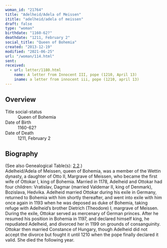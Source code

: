 ```yaml
---
woman_id: "21764"
title: "Adelheid/Adela of Meissen"
ititle: "adelheid/adela of meissen"
draft: false
type: "woman"
birthdate: "1160-62?"
deathdate: "1211, February 2"
social_title: "Queen of Bohemia"
created: "2013-12-19"
modified: "2021-06-25"
url: "/woman/114.html"
sent:
received:
  - url: letter/1180.html
    name: A letter from Innocent III, pope (1210, April 13)
    iname: a letter from innocent iii, pope (1210, april 13)
---
```

<h2 class="mt-4">Overview</h2><dt>Title social-status</dt><dd>Queen of Bohemia</dd><dt>Date of Birth</dt><dd>1160-62?</dd><dt>Date of Death</dt><dd>1211, February 2</dd><h2 class="mt-4">Biography</h2>(See also Genealogical Table(s): <a href="https://epistolae.ctl.columbia.edu/content/genealogy-mieszko#n114">2.2</a>.)<br>Adelheid/Adela of Meissen, queen of Bohemia, was a member of the Wettin dynasty, a daughter of Otto II, Margrave of Meissen, who became the first wife of Ottokar I, king of Bohemia.  Married in 1178, Adelheid and Ottokar had four children:  Vratislav, Dagmar (married Valdemar II, king of Denmark), Bozislava, Hedvika.  Adelheid married Ottokar during his exile in Germany, returned to Bohemia with him shortly thereafter, and went into exile with him once again in 1193 when he was deposed as duke of Bohemia, taking refuge with Adelheid’s brother Dietrich (Theodore) I, margrave of Meissen.  During the exile, Ottokar served as mercenary of German princes.  After he resumed his position in Bohemia in 1197, and declared himself king, he repudiated Adelheid, and divorced her in 1199 on grounds of consanguinity.  Ottokar then married Constance of Hungary, though Adelheid did not accept the divorce but fought it until 1210 when the pope finally declared it valid.  She died the following year.